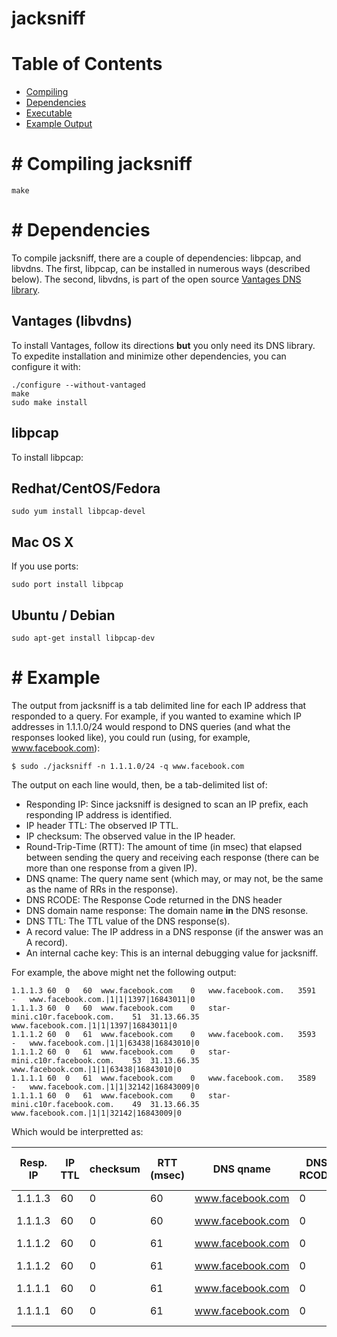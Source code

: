 # jacksniff

# Table of Contents

* [Compiling](#compiling)
* [Dependencies](#dependencies)
* [Executable](#executable)
* [Example Output](#examples)


#<a name="compiling"></a>
Compiling jacksniff
===========

```
make
```

#<a name="dependencies"></a>
Dependencies
======

To compile jacksniff, there are a couple of dependencies: libpcap, and libvdns.
The first, libpcap, can be installed in numerous ways (described below).  The second,
libvdns, is part of the open source [Vantages DNS library](https://gitlab.com/ginipginob/vantages).

## Vantages (libvdns)
To install Vantages, follow its directions **but** you only need its DNS library.  To expedite installation and minimize other
dependencies, you can configure it with:

```
./configure --without-vantaged
make
sudo make install
```

## libpcap
To install libpcap:

Redhat/CentOS/Fedora
----

```
sudo yum install libpcap-devel
```

Mac OS X
---
If you use ports:
```
sudo port install libpcap
```

Ubuntu / Debian
---

```
sudo apt-get install libpcap-dev
```

#<a name="example"></a>
Example
======

The output from jacksniff is a tab delimited line for each IP address that responded to a query.  For example, if you wanted to examine which
IP addresses in 1.1.1.0/24 would respond to DNS queries (and what the responses looked like), you could run (using, for example, www.facebook.com):

```
$ sudo ./jacksniff -n 1.1.1.0/24 -q www.facebook.com
```

The output on each line would, then, be a tab-delimited list of:
* Responding IP: Since jacksniff is designed to scan an IP prefix, each responding IP address is identified.  
* IP header TTL: The observed IP TTL.
* IP checksum: The observed value in the IP header.
* Round-Trip-Time (RTT): The amount of time (in msec) that elapsed between sending the query and receiving each response (there can be more than one response from a given IP).
* DNS qname: The query name sent (which may, or may not, be the same as the name of RRs in the response).
* DNS RCODE: The Response Code returned in the DNS header
* DNS domain name response: The domain name **in** the DNS resonse.
* DNS TTL: The TTL value of the DNS response(s).
* A record value: The IP address in a DNS response (if the answer was an A record).
* An internal cache key: This is an internal debugging value for jacksniff.



For example, the above might net the following output:
```
1.1.1.3	60	0	60	www.facebook.com	0	www.facebook.com.	3591	-	www.facebook.com.|1|1|1397|16843011|0
1.1.1.3	60	0	60	www.facebook.com	0	star-mini.c10r.facebook.com.	51	31.13.66.35	www.facebook.com.|1|1|1397|16843011|0
1.1.1.2	60	0	61	www.facebook.com	0	www.facebook.com.	3593	-	www.facebook.com.|1|1|63438|16843010|0
1.1.1.2	60	0	61	www.facebook.com	0	star-mini.c10r.facebook.com.	53	31.13.66.35	www.facebook.com.|1|1|63438|16843010|0
1.1.1.1	60	0	61	www.facebook.com	0	www.facebook.com.	3589	-	www.facebook.com.|1|1|32142|16843009|0
1.1.1.1	60	0	61	www.facebook.com	0	star-mini.c10r.facebook.com.	49	31.13.66.35	www.facebook.com.|1|1|32142|16843009|0
```

Which would be interpretted as:

| Resp. IP | IP TTL | checksum | RTT (msec) | DNS qname | DNS RCODE | DNS response name | DNS TTL | Answer from A record) | an internal cache key |
| --- | --- | --- |--- |--- |--- |--- |--- |--- |--- |
| 1.1.1.3 | 60 | 0 | 60 | www.facebook.com | 0 | www.facebook.com. | 3591 | - | www.facebook.com.\|1\|1\|1397\|16843011\|0
| 1.1.1.3 | 60 | 0 | 60 | www.facebook.com | 0 | star-mini.c10r.facebook.com. | 51 | 31.13.66.35 | www.facebook.com.\|1\|1\|1397\|16843011\|0
| 1.1.1.2 | 60 | 0 | 61 | www.facebook.com | 0 | www.facebook.com. | 3593 | - | www.facebook.com.\|1\|1\|63438\|16843010\|0
| 1.1.1.2 | 60 | 0 | 61 | www.facebook.com | 0 | star-mini.c10r.facebook.com. | 53 | 31.13.66.35 | www.facebook.com.\|1\|1\|63438\|16843010\|0
| 1.1.1.1 | 60 | 0 | 61 | www.facebook.com | 0 | www.facebook.com. | 3589 | - | www.facebook.com.\|1\|1\|32142\|16843009\|0
| 1.1.1.1 | 60 | 0 | 61 | www.facebook.com | 0 | star-mini.c10r.facebook.com. | 49 | 31.13.66.35 | www.facebook.com.\|1\|1\|32142\|16843009\|0
